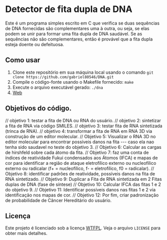 # Detector de fita dupla de DNA

Este é um programa simples escrito em C que verifica se duas sequências de DNA fornecidas são complementares uma à outra, ou seja, se elas podem se unir para formar uma fita dupla de DNA saudável. Se as sequências não são complementares, então é provável que a fita dupla esteja doente ou defeituosa.

## Como usar

1. Clone este repositório em sua máquina local usando o comando `git clone https://github.com/gabriel80546/DNA.git`
2. Compile o código-fonte usando o Makefile fornecido: `make`
3. Execute o arquivo executável gerado: `./dna`
4. [Web](https://gabriel80546.github.io/DNA)


## Objetivos do código.

// objetivo 1: testar a fita de DNA ou RNA do usuário.
// objetivo 2: sintetizar a fita de RNA via código SMILES.
// objetivo 3: testar fita de RNA sintetizada (trinca de RNA).
// objetivo 4: transformar a fita de RNA em RNA 3D via construção de um editor molecular.
// Objetivo 5: Visualizar o RNA 3D no editor molecular para encontrar possíveis danos na fita --- caso ela nao tenha sido saudavel no teste do objetivo 3.
// Objetivo 6: Calcular as cargas de hirshfeld sobre cada átomo da fita.
// Objetivo 7: faz uma conta de índices de reatividade Fukui condensados aos Átomos (IFCA) e mapas de cor para identificar a região de ataque eletrofílico externo ou nucleofílico externo ou radicalar (f+ = nucleofílico, f- = eletrofílico, f0 = radicalar).
// Objetivo 8: identificar padrões de reatividade, possíveis danos na fita de RNA sintetizado.
// Objetivo 9: Duplicar a Fita de RNA sintetizada em 2 Fitas duplas de DNA (fase de síntese)
// Objetivo 10: Calcular IFCA das fitas 1 e 2 do objetivo 9.
// Objetivo 11: Identificar possíveis danos nas fitas 1 e 2 via identificação nos mapas de cor.
// Objetivo 12: Por fim, criar padronização de probabilidade de Câncer Hereditário do usuário.

## Licença

Este projeto é licenciado sob a licença [WTFPL](http://www.wtfpl.net/). Veja o arquivo `LICENSE` para obter mais detalhes.

